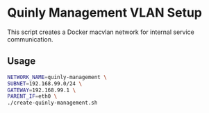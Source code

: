 # Quinly Management VLAN Setup

This script creates a Docker macvlan network for internal service communication.

## Usage

```bash
NETWORK_NAME=quinly-management \
SUBNET=192.168.99.0/24 \
GATEWAY=192.168.99.1 \
PARENT_IF=eth0 \
./create-quinly-management.sh
```